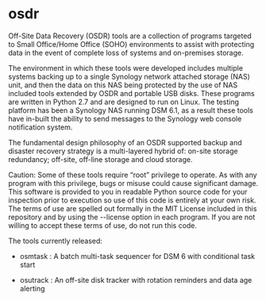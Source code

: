 # osdr

Off-Site Data Recovery (OSDR) tools are a collection of programs targeted to Small Office/Home Office (SOHO) environments to assist with protecting data in the event of complete loss of systems and on-premises storage.

The environment in which these tools were developed includes multiple systems backing up to a single Synology network attached storage (NAS) unit, and then the data on this NAS being protected by the use of NAS included tools extended by OSDR and portable USB disks.
These programs are written in Python 2.7 and are designed to run on Linux. The testing platform has been a Synology NAS running DSM 6.1, as a result these tools have in-built the ability to send messages to the Synology web console notification system. 

The fundamental design philosophy of an OSDR supported backup and disaster recovery strategy is a multi-layered hybrid of: on-site storage redundancy; off-site, off-line storage and cloud storage.

Caution: Some of these tools require “root” privilege to operate. As with any program with this privilege, bugs or misuse could cause significant damage. This software is provided to you in readable Python source code for your inspection prior to execution so use of this code is entirely at your own risk. The terms of use are spelled out formally in the MIT License included in this repository and by using the --license option in each program. If you are not willing to accept these terms of use, do not run this code.

The tools currently released:

* osmtask : A batch multi-task sequencer for DSM 6 with conditional task start

* osutrack : An off-site disk tracker with rotation reminders and data age alerting
